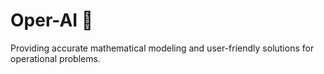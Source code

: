 # Oper-AI 🚀
Providing accurate mathematical modeling and user-friendly solutions for operational problems.

